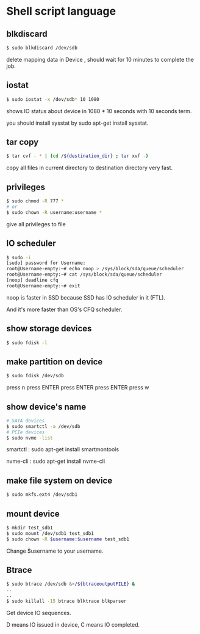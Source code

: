 # Shell script language
## blkdiscard
```bash
$ sudo blkdiscard /dev/sdb
```
  delete mapping data in Device , should wait for 10 minutes to complete the job.
## iostat  
```bash
$ sudo iostat -x /dev/sdb* 10 1080
```
  shows IO status about device in 1080 * 10 seconds with 10 seconds term.
  
  you should install sysstat by sudo apt-get install sysstat.

## tar copy

```bash
$ tar cvf - * | (cd /${destination_dir} ; tar xvf -)
```
  copy all files in current directory to destination directory very fast.
  
## privileges 
```bash
$ sudo chmod -R 777 *
# or
$ sudo chown -R username:username *
```
  give all privileges to file 

## IO scheduler


```bash
$ sudo -i
[sudo] password for Username: 
root@Username-empty:~# echo noop > /sys/block/sda/queue/scheduler
root@Username-empty:~# cat /sys/block/sda/queue/scheduler
[noop] deadline cfq 
root@Username-empty:~# exit
```

noop is faster in SSD because SSD has IO scheduler in it (FTL).

And it's more faster than OS's CFQ scheduler.

## show storage devices 

```bash
$ sudo fdisk -l
```

## make partition on device

```bash
$ sudo fdisk /dev/sdb
```
press n
press ENTER
press ENTER
press ENTER
press w

## show device's name
```bash
# SATA devices
$ sudo smartctl -a /dev/sdb
# PCIe devices
$ sudo nvme -list
```

smartctl : sudo apt-get install smartmontools

nvme-cli : sudo apt-get install nvme-cli

## make file system on device
```bash
$ sudo mkfs.ext4 /dev/sdb1
```


## mount device
```bash
$ mkdir test_sdb1
$ sudo mount /dev/sdb1 test_sdb1
$ sudo chown -R $username:$username test_sdb1
```
Change $username to your username.

## Btrace
```bash
$ sudo btrace /dev/sdb &>/${btraceoutputFILE} &
..
..
$ sudo killall -15 btrace blktrace blkparser
```

Get device IO sequences.

D means IO issued in device,
C means IO completed.
